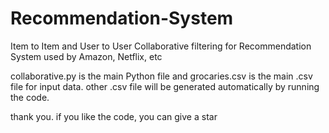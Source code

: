 # Recommendation-System
Item to Item and User to User Collaborative filtering for Recommendation System used by Amazon, Netflix, etc

collaborative.py is the main Python file and grocaries.csv is the main .csv file for input data.
other .csv file will be generated automatically by running the code.
  
   thank you.
   if you like the code, you can give a star 
